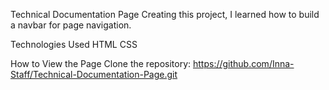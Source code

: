 Technical Documentation Page
Creating this project, I learned how to build a navbar for page navigation.

Technologies Used
HTML
CSS

How to View the Page
Clone the repository:
https://github.com/Inna-Staff/Technical-Documentation-Page.git
